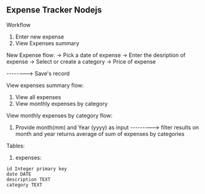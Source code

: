 ## Expense Tracker Nodejs

Workflow 
1. Enter new expense
2. View Expenses summary 


New Expense flow: 
-> Pick a date of expense
-> Enter the desription of expense
-> Select or create a category
-> Price of expense

--------> Save's record 


View expenses summary flow:
1. View all expenses
2. View monthly expenses by category

View monthly expenses by category flow:
1. Provide month(mm) and Year (yyyy) as input
---------> filter results on month and year returns average of sum of expenses by categories


Tables:

1. expenses:
```
id Integer primary key
date DATE
description TEXT
category TEXT

```
